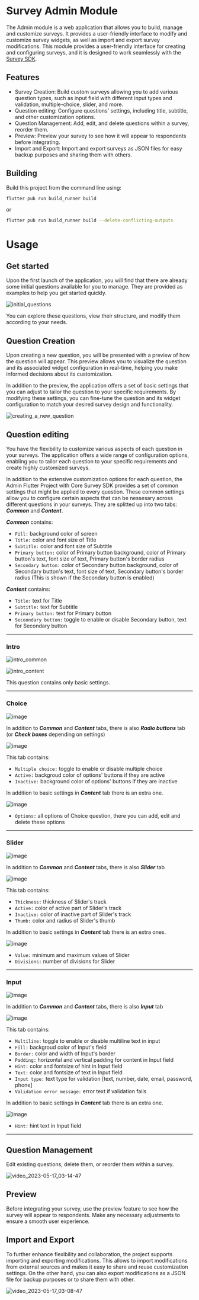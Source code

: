 # Survey Admin Module

The Admin module is a web application that allows you to build, manage and customize surveys. It provides a user-friendly interface to modify and customize survey widgets, as well as import and export survey modifications. This module provides a user-friendly interface for creating and configuring surveys, and it is designed to work seamlessly with the  [Survey SDK](https://github.com/What-the-Flutter/survey_sdk "inspect Survey SDK").

## Features

- Survey Creation: Build custom surveys allowing you to add various question types, such as input field with different input types and validation, multiple-choice, slider, and more.
- Question editing: Configure questions' settings, including title, subtitle, and other customization options.
- Question Management: Add, edit, and delete questions within a survey, reorder them.
- Preview: Preview your survey to see how it will appear to respondents before integrating.
- Import and Export: Import and export surveys as JSON files for easy backup purposes and sharing them with others.

## Building

Build this project from the command line using:

```sh
flutter pub run build_runner build
```
or

```sh
flutter pub run build_runner build --delete-conflicting-outputs
```

# Usage

## Get started

Upon the first launch of the application, you will find that there are already some initial questions available for you to manage. They are provided as examples to help you get started quickly.

![initial_questions](https://github.com/What-the-Flutter/survey_sdk/assets/94079414/bf8abee3-1a18-4352-b0bd-fd462c824127)

You can explore these questions, view their structure, and modify them according to your needs.

## Question Creation

Upon creating a new question, you will be presented with a preview of how the question will appear. This preview allows you to visualize the question and its associated widget configuration in real-time, helping you make informed decisions about its customization.

In addition to the preview, the application offers a set of basic settings that you can adjust to tailor the question to your specific requirements. By modifying these settings, you can fine-tune the question and its widget configuration to match your desired survey design and functionality.

![creating_a_new_question](https://github.com/What-the-Flutter/survey_sdk/assets/94079414/fcbe6ab8-58db-449e-bc30-35f168e31977)

## Question editing

You have the flexibility to customize various aspects of each question in your surveys. The application offers a wide range of configuration options, enabling you to tailor each question to your specific requirements and create highly customized surveys. 

In addition to the extensive customization options for each question, the Admin Flutter Project with Core Survey SDK provides a set of common settings that might be applied to every question. These common settings allow you to configure certain aspects that can be nessesary across different questions in your surveys. They are splitted up into two tabs: ***Common*** and ***Content***.

***Common*** contains:

- ```Fill:``` background color of screen
- ```Title:``` color and font size of Title
- ```Subtitle:``` color and font size of Subtitle
- ```Primary button:``` color of Primary button background, color of Primary button's text, font size of text, Primary button's border radius
- ```Secondary button:``` color of Secondary button background, color of Secondary button's text, font size of text, Secondary button's border radius (This is shown if the Secondary button is enabled)

***Content*** contains:

- ```Title:``` text for Title
- ```Subtitle:``` text for Subtitle
- ```Primary button:``` text for Primary button
- ```Secoondary button:``` toggle to enable or disable Secondary button, text for Secondary button

***

### Intro

![intro_common](https://github.com/What-the-Flutter/survey_sdk/assets/94079414/74f41791-2e8f-4919-89f5-5df952353d9b)

![intro_content](https://github.com/What-the-Flutter/survey_sdk/assets/94079414/12ccf3ec-e59d-4af1-be25-f8e2c4646a22)


This question contains only basic settings.

***

### Choice

![image](https://github.com/What-the-Flutter/survey_sdk/assets/94079414/aba0b7cf-05e5-46d9-b7ef-8ffab33be9cc)

In addition to ***Common*** and ***Content*** tabs, there is also ***Radio buttons*** tab (or ***Check boxes*** depending on settings)

![image](https://github.com/What-the-Flutter/survey_sdk/assets/94079414/3f90bb1a-6beb-4358-acd7-662909df23e1)

This tab contains:

- ```Multiple choice:``` toggle to enable or disable multiple choice
- ```Active:``` backgroud color of options' buttons if they are active
- ```Inactive:``` background color of options' buttons if they are inactive

In addition to basic settings in ***Content*** tab there is an extra one.

![image](https://github.com/What-the-Flutter/survey_sdk/assets/94079414/d2a63ea8-1d2b-4d59-aa40-92a7433abe34)

- ```Options:``` all options of Choice question, there you can add, edit and delete these options

***

### Slider

![image](https://github.com/What-the-Flutter/survey_sdk/assets/94079414/db3e8b0a-d84a-4300-b220-c324fe158687)

In addition to ***Common*** and ***Content*** tabs, there is also ***Slider*** tab

![image](https://github.com/What-the-Flutter/survey_sdk/assets/94079414/ba7f8756-ef56-45e6-9ac4-a2bfc3afcf5e)

This tab contains:

- ```Thickness:``` thickness of Slider's track
- ```Active:``` color of active part of Slider's track
- ```Inactive:``` color of inactive part of Slider's track
- ```Thumb:``` color and radius of Slider's thumb

In addition to basic settings in ***Content*** tab there is an extra ones.

![image](https://github.com/What-the-Flutter/survey_sdk/assets/94079414/dc07024d-2848-4ebd-8541-f6e047047511)

- ```Value:``` minimum and maximum values of Slider
- ```Divisions:``` number of divisions for Slider

***

### Input

![image](https://github.com/What-the-Flutter/survey_sdk/assets/94079414/319eabca-0017-4176-92a1-39696757f0e6)

In addition to ***Common*** and ***Content*** tabs, there is also ***Input*** tab

![image](https://github.com/What-the-Flutter/survey_sdk/assets/94079414/b5c6d4ea-7805-4925-961a-7a7146c5edfe)

This tab contains:

- ```Multiline:``` toggle to enable or disable multiline text in input
- ```Fill:``` backgroud color of Input's field
- ```Border:``` color and width of Input's border
- ```Padding:``` horizontal and vertical padding for content in Input field
- ```Hint:``` color and fontsize of hint in Input field
- ```Text:``` color and fontsize of text in Input field
- ```Input type:``` text type for validation [text, number, date, email, password, phone]
- ```Validation error message:``` error text if validation fails

In addition to basic settings in ***Content*** tab there is an extra one.

![image](https://github.com/What-the-Flutter/survey_sdk/assets/94079414/f2e3d70e-506a-42b8-81ed-7cb753136114)

- ```Hint:``` hint text in Input field

***

## Question Management

Edit existing questions, delete them, or reorder them within a survey.

![video_2023-05-17_03-14-47](https://github.com/What-the-Flutter/survey_sdk/assets/94079414/a51a6fdd-b103-4fe9-9551-2661a202a716)

## Preview

Before integrating your survey, use the preview feature to see how the survey will appear to respondents. Make any necessary adjustments to ensure a smooth user experience.

## Import and Export

To further enhance flexibility and collaboration, the project supports importing and exporting modifications. This allows to import modifications from external sources and makes it easy to share and reuse customization settings. On the other hand, you can also export modifications as a JSON file for backup purposes or to share them with other.

![video_2023-05-17_03-08-47](https://github.com/What-the-Flutter/survey_sdk/assets/94079414/012e77ce-3605-484b-afd1-d874048ae67d)
